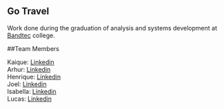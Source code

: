 ## Go Travel 

Work done during the graduation of analysis and systems development at [Bandtec](http://www.digitalschool.com.br/faculdade/) college.

##Team Members

Kaique:  [Linkedin](https://www.linkedin.com/in/kaiquepill/)<br>
Arhur:  [Linkedin]()<br>
Henrique:  [Linkedin]()<br>
Joel:  [Linkedin]()<br>
Isabella:  [Linkedin]()<br>
Lucas:  [Linkedin]()

